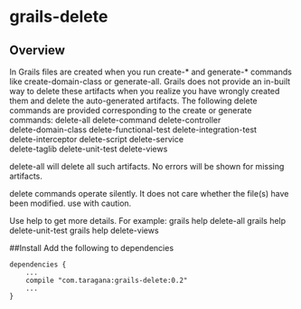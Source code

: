 # grails-delete
## Overview
In Grails files are created when you run create-* and generate-* commands like create-domain-class or generate-all.
Grails does not provide an in-built way to delete these artifacts when you realize you have wrongly created them and delete the auto-generated artifacts.
The following delete commands are provided corresponding to the create or generate commands:
delete-all                 delete-command             delete-controller          
delete-domain-class        delete-functional-test     delete-integration-test    
delete-interceptor         delete-script              delete-service             
delete-taglib              delete-unit-test           delete-views

delete-all will delete all such artifacts. No errors will be shown for missing artifacts.

delete commands operate silently. It does not care whether the file(s) have been modified. use with caution.

Use help to get more details. For example:
grails help delete-all
grails help delete-unit-test
grails help delete-views

##Install
Add the following to dependencies
```
dependencies {
    ...
    compile "com.taragana:grails-delete:0.2"
    ...
}
```

